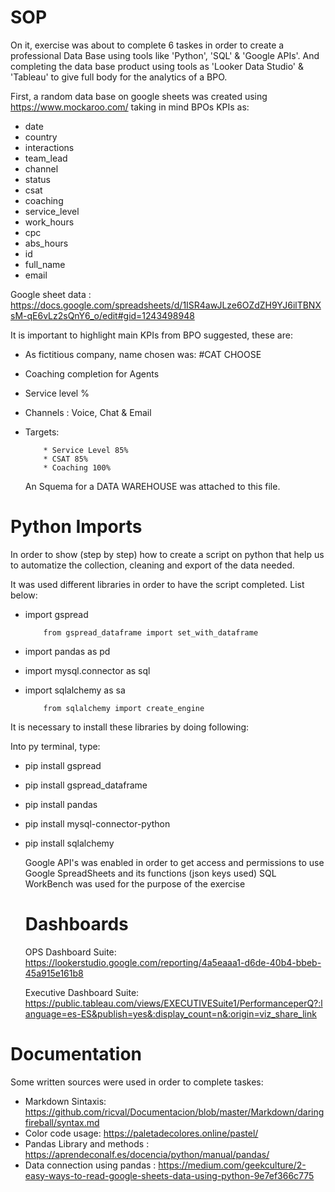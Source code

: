 # SOP

On it, exercise was about to complete 6 taskes in order to create a professional Data Base using tools like 'Python',
'SQL' & 'Google APIs'. And completing the data base product using tools as 'Looker Data Studio' & 'Tableau' to give full body
for the analytics of a BPO.  

  First, a random data base on google sheets was created using https://www.mockaroo.com/ taking in mind BPOs KPIs as:
* date           
* country
* interactions   
* team_lead
* channel        
* status
* csat           
* coaching
* service_level  
* work_hours
* cpc            
* abs_hours
* id
* full_name
* email

Google sheet data : https://docs.google.com/spreadsheets/d/1ISR4awJLze6OZdZH9YJ6ilTBNXsM-qE6vLz2sQnY6_o/edit#gid=1243498948

It is important to highlight main KPIs from BPO suggested, these are:
* As fictitious company, name chosen was: #CAT CHOOSE
* Coaching completion for Agents
* Service level %
* Channels : Voice, Chat & Email
* Targets: 

          * Service Level 85%
          * CSAT 85%
          * Coaching 100%
  
  An Squema for a DATA WAREHOUSE was attached to this file.

# Python Imports

  In order to show (step by step) how to create a script on python
  that help us to automatize the collection, cleaning and export of the data needed.

  It was used different libraries in order to have the script completed. List below:
* import gspread
          
          from gspread_dataframe import set_with_dataframe
* import pandas as pd
* import mysql.connector as sql
* import sqlalchemy as sa

          from sqlalchemy import create_engine

It is necessary to install these libraries by doing following:

Into py terminal, type:
* pip install gspread
* pip install gspread_dataframe
* pip install pandas
* pip install mysql-connector-python
* pip install sqlalchemy

  Google API's was enabled in order to get access and permissions to use Google SpreadSheets and its functions (json keys used)
  SQL WorkBench was used for the purpose of the exercise

  # Dashboards

  OPS Dashboard Suite: https://lookerstudio.google.com/reporting/4a5eaaa1-d6de-40b4-bbeb-45a915e161b8

  Executive Dashboard Suite: https://public.tableau.com/views/EXECUTIVESuite1/PerformanceperQ?:language=es-ES&publish=yes&:display_count=n&:origin=viz_share_link

# Documentation
Some written sources were used in order to complete taskes:
* Markdown Sintaxis: https://github.com/ricval/Documentacion/blob/master/Markdown/daringfireball/syntax.md
* Color code usage: https://paletadecolores.online/pastel/
* Pandas Library and methods : https://aprendeconalf.es/docencia/python/manual/pandas/
* Data connection using pandas : https://medium.com/geekculture/2-easy-ways-to-read-google-sheets-data-using-python-9e7ef366c775
